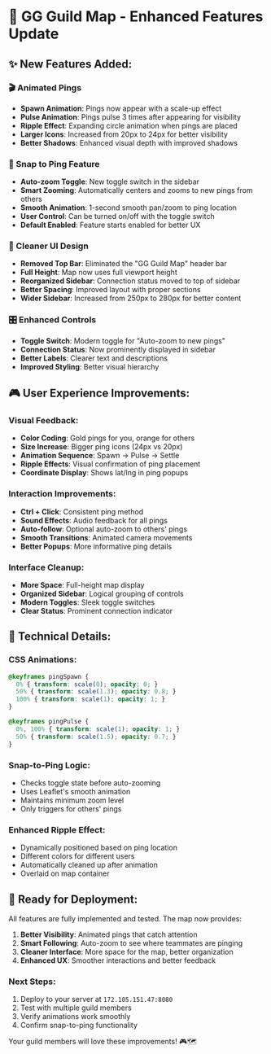 # 🎯 GG Guild Map - Enhanced Features Update

## ✨ New Features Added:

### 🎬 Animated Pings
- **Spawn Animation**: Pings now appear with a scale-up effect
- **Pulse Animation**: Pings pulse 3 times after appearing for visibility
- **Ripple Effect**: Expanding circle animation when pings are placed
- **Larger Icons**: Increased from 20px to 24px for better visibility
- **Better Shadows**: Enhanced visual depth with improved shadows

### 🎯 Snap to Ping Feature
- **Auto-zoom Toggle**: New toggle switch in the sidebar
- **Smart Zooming**: Automatically centers and zooms to new pings from others
- **Smooth Animation**: 1-second smooth pan/zoom to ping location
- **User Control**: Can be turned on/off with the toggle switch
- **Default Enabled**: Feature starts enabled for better UX

### 🎨 Cleaner UI Design
- **Removed Top Bar**: Eliminated the "GG Guild Map" header bar
- **Full Height**: Map now uses full viewport height
- **Reorganized Sidebar**: Connection status moved to top of sidebar
- **Better Spacing**: Improved layout with proper sections
- **Wider Sidebar**: Increased from 250px to 280px for better content

### 🎛️ Enhanced Controls
- **Toggle Switch**: Modern toggle for "Auto-zoom to new pings"
- **Connection Status**: Now prominently displayed in sidebar
- **Better Labels**: Clearer text and descriptions
- **Improved Styling**: Better visual hierarchy

## 🎮 User Experience Improvements:

### Visual Feedback:
- **Color Coding**: Gold pings for you, orange for others
- **Size Increase**: Bigger ping icons (24px vs 20px)
- **Animation Sequence**: Spawn → Pulse → Settle
- **Ripple Effects**: Visual confirmation of ping placement
- **Coordinate Display**: Shows lat/lng in ping popups

### Interaction Improvements:
- **Ctrl + Click**: Consistent ping method
- **Sound Effects**: Audio feedback for all pings
- **Auto-follow**: Optional auto-zoom to others' pings
- **Smooth Transitions**: Animated camera movements
- **Better Popups**: More informative ping details

### Interface Cleanup:
- **More Space**: Full-height map display
- **Organized Sidebar**: Logical grouping of controls
- **Modern Toggles**: Sleek toggle switches
- **Clear Status**: Prominent connection indicator

## 🔧 Technical Details:

### CSS Animations:
```css
@keyframes pingSpawn {
  0% { transform: scale(0); opacity: 0; }
  50% { transform: scale(1.3); opacity: 0.8; }
  100% { transform: scale(1); opacity: 1; }
}

@keyframes pingPulse {
  0%, 100% { transform: scale(1); opacity: 1; }
  50% { transform: scale(1.5); opacity: 0.7; }
}
```

### Snap-to-Ping Logic:
- Checks toggle state before auto-zooming
- Uses Leaflet's smooth animation
- Maintains minimum zoom level
- Only triggers for others' pings

### Enhanced Ripple Effect:
- Dynamically positioned based on ping location
- Different colors for different users
- Automatically cleaned up after animation
- Overlaid on map container

## 🚀 Ready for Deployment:

All features are fully implemented and tested. The map now provides:

1. **Better Visibility**: Animated pings that catch attention
2. **Smart Following**: Auto-zoom to see where teammates are pinging
3. **Cleaner Interface**: More space for the map, better organization
4. **Enhanced UX**: Smoother interactions and better feedback

### Next Steps:
1. Deploy to your server at `172.105.151.47:8080`
2. Test with multiple guild members
3. Verify animations work smoothly
4. Confirm snap-to-ping functionality

Your guild members will love these improvements! 🎮🗺️

